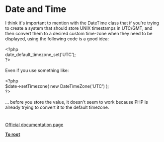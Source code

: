 # Date and Time




<div class="phpcode"><span class="html">
I think it&apos;s important to mention with the DateTime class that if you&apos;re trying to create a system that should store UNIX timestamps in UTC/GMT, and then convert them to a desired custom time-zone when they need to be displayed, using the following code is a good idea:<br><br><span class="default">&lt;?php<br>date_default_timezone_set</span><span class="keyword">(</span><span class="string">&apos;UTC&apos;</span><span class="keyword">);<br></span><span class="default">?&gt;<br></span><br>Even if you use something like:<br><br><span class="default">&lt;?php<br>$date</span><span class="keyword">-&gt;</span><span class="default">setTimezone</span><span class="keyword">( new </span><span class="default">DateTimeZone</span><span class="keyword">(</span><span class="string">&apos;UTC&apos;</span><span class="keyword">) );<br></span><span class="default">?&gt;<br></span><br>... before you store the value, it doesn&apos;t seem to work because PHP is already trying to convert it to the default timezone.</span>
</div>
  

#

[Official documentation page](https://www.php.net/manual/en/book.datetime.php)

**[To root](/README.md)**